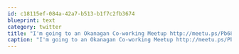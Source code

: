 ```yaml
---
id: c18115ef-084a-42a7-b513-b1f7c2fb3674
blueprint: text
category: twitter
title: "I'm going to an Okanagan Co-working Meetup http://meetu.ps/Pb68"
caption: "I'm going to an Okanagan Co-working Meetup http://meetu.ps/Pb68"
---
```

